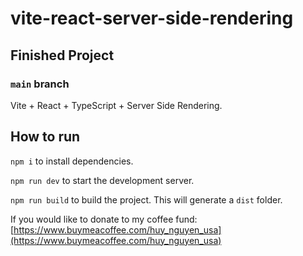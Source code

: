 # vite-react-server-side-rendering

## Finished Project

### `main` branch

Vite + React + TypeScript + Server Side Rendering.

## How to run

`npm i` to install dependencies.

`npm run dev` to start the development server.

`npm run build` to build the project. This will generate a `dist` folder.

If you would like to donate to my coffee fund: [https://www.buymeacoffee.com/huy_nguyen_usa](https://www.buymeacoffee.com/huy_nguyen_usa)
